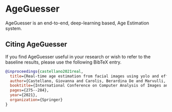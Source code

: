 # AgeGuesser

AgeGuesser is an end-to-end, deep-learning based, Age Estimation system.

## Citing AgeGuesser

If you find AgeGuesser useful in your research or wish to refer to the baseline results, please use the following BibTeX entry.

```BibTeX
@inproceedings{castellano2021real,
  title={Real-time age estimation from facial images using yolo and efficientnet},
  author={Castellano, Giovanna and Carolis, Berardina De and Marvulli, Nicola and Sciancalepore, Mauro and Vessio, Gennaro},
  booktitle={International Conference on Computer Analysis of Images and Patterns},
  pages={275--284},
  year={2021},
  organization={Springer}
}
